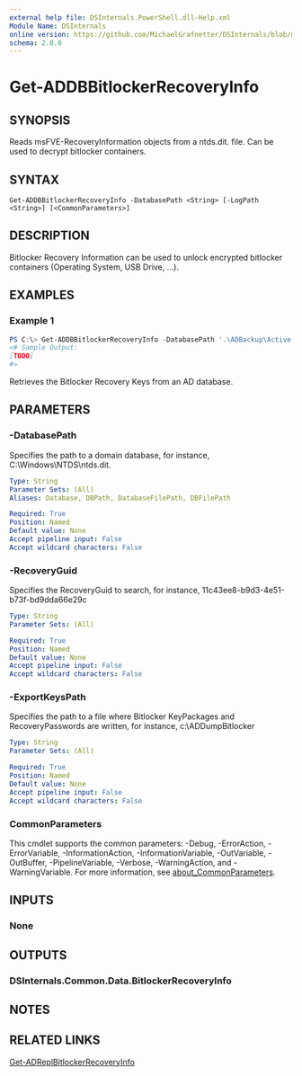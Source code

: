 ```yaml
---
external help file: DSInternals.PowerShell.dll-Help.xml
Module Name: DSInternals
online version: https://github.com/MichaelGrafnetter/DSInternals/blob/master/Documentation/PowerShell/Get-ADDBBitlockerRecoveryInfo.md
schema: 2.0.0
---
```


# Get-ADDBBitlockerRecoveryInfo

## SYNOPSIS
Reads msFVE-RecoveryInformation objects from a ntds.dit. file. Can be used to decrypt bitlocker containers.

## SYNTAX

```
Get-ADDBBitlockerRecoveryInfo -DatabasePath <String> [-LogPath <String>] [<CommonParameters>]
```

## DESCRIPTION
Bitlocker Recovery Information can be used to unlock encrypted bitlocker containers (Operating System, USB Drive, ...). 

## EXAMPLES

### Example 1
```powershell
PS C:\> Get-ADDBBitlockerRecoveryInfo -DatabasePath '.\ADBackup\Active Directory\ntds.dit'
<# Sample Output:
[TODO]
#>
```

Retrieves the Bitlocker Recovery Keys from an AD database.

## PARAMETERS

### -DatabasePath
Specifies the path to a domain database, for instance, C:\Windows\NTDS\ntds.dit.

```yaml
Type: String
Parameter Sets: (All)
Aliases: Database, DBPath, DatabaseFilePath, DBFilePath

Required: True
Position: Named
Default value: None
Accept pipeline input: False
Accept wildcard characters: False
```

### -RecoveryGuid
Specifies the RecoveryGuid to search, for instance, 11c43ee8-b9d3-4e51-b73f-bd9dda66e29c

```yaml
Type: String
Parameter Sets: (All)

Required: True
Position: Named
Default value: None
Accept pipeline input: False
Accept wildcard characters: False
```

### -ExportKeysPath
Specifies the path to a file where Bitlocker KeyPackages and RecoveryPasswords are written, for instance, c:\ADDumpBitlocker

```yaml
Type: String
Parameter Sets: (All)

Required: True
Position: Named
Default value: None
Accept pipeline input: False
Accept wildcard characters: False
```

### CommonParameters
This cmdlet supports the common parameters: -Debug, -ErrorAction, -ErrorVariable, -InformationAction, -InformationVariable, -OutVariable, -OutBuffer, -PipelineVariable, -Verbose, -WarningAction, and -WarningVariable. For more information, see [about_CommonParameters](http://go.microsoft.com/fwlink/?LinkID=113216).

## INPUTS

### None

## OUTPUTS

### DSInternals.Common.Data.BitlockerRecoveryInfo

## NOTES

## RELATED LINKS

[Get-ADReplBitlockerRecoveryInfo](Get-ADReplBitlockerRecoveryInfo.md)
